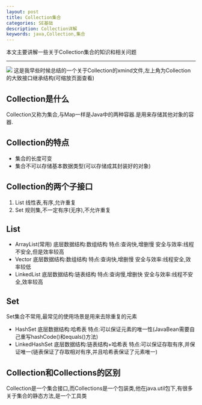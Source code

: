 ```yaml
---
layout: post
title: Collection集合
categories: SE基础
description: Collection详解
keywords: java,Collection,集合
---
```

 本文主要讲解一些关于Collection集合的知识和相关问题

----------
![](https://i.imgur.com/2zvOEb2.png)
这是我早些时候总结的一个关于Collection的xmind文件,左上角为Collection的大致接口继承结构(可缩放页面查看)
## Collection是什么
Collection又称为集合,与Map一样是Java中的两种容器.是用来存储其他对象的容器.
## Collection的特点
- 集合的长度可变
- 集合不可以存储基本数据类型(可以存储成其封装好的对象)

## Collection的两个子接口
1. List 
   线性表,有序,允许重复
2. Set
   规则集,不一定有序(无序),不允许重复

## List
- ArrayList(常用)
   底层数据结构:数组结构
   特点:查询快,增删慢
   安全与效率:线程不安全,但是效率较高
- Vector
   底层数据结构:数组结构
   特点:查询快,增删慢
   安全与效率:线程安全,效率较低
- LinkedList
   底层数据结构:链表结构
   特点:查询慢,增删快
   安全与效率:线程不安全,效率较高

## Set
Set集合不常用,最常见的使用场景是用来去除重复的元素
- HashSet
   底层数据结构:哈希表
   特点:可以保证元素的唯一性(JavaBean需要自己重写hashCode()和equals()方法)
- LinkedHashSet
   底层数据结构:链表结构+哈希表
   特点:可以保证存取有序,并保证唯一(链表保证了存取相对有序,并且哈希表保证了元素唯一)

## Collection和Collections的区别
Collection是一个集合接口,而Collections是一个包装类,他在java.util包下,有很多关于集合的静态方法,是一个工具类 
   